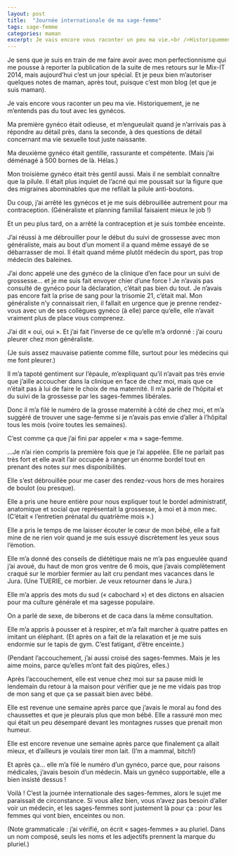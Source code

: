 ```yaml
---
layout: post
title:  "Journée internationale de ma sage-femme"
tags: sage-femme
categories: maman
excerpt: Je vais encore vous raconter un peu ma vie.<br />Historiquement, je ne m’entends pas du tout avec les gynécos.
---
```


Je sens que je suis en train de me faire avoir avec mon perfectionnisme qui me pousse à reporter la publication de la suite de mes retours sur le Mix-IT 2014, mais aujourd’hui c’est un jour spécial. Et je peux bien m’autoriser quelques notes de maman, après tout, puisque c’est mon blog (et que je suis maman).

Je vais encore vous raconter un peu ma vie.
Historiquement, je ne m’entends pas du tout avec les gynécos.

Ma première gynéco était odieuse, et m’engueulait quand je n’arrivais pas à répondre au détail près, dans la seconde, à des questions de détail concernant ma vie sexuelle tout juste naissante.

Ma deuxième gynéco était gentille, rassurante et compétente. (Mais j’ai déménagé à 500 bornes de là. Hélas.)

Mon troisième gynéco était très gentil aussi. Mais il ne semblait connaître que la pilule. Il était plus inquiet de l’acné qui me poussait sur la figure que des migraines abominables que me refilait la pilule anti-boutons.

Du coup, j’ai arrêté les gynécos et je me suis débrouillée autrement pour ma contraception. (Généraliste et planning familial faisaient mieux le job !)

Et un peu plus tard, on a arrêté la contraception et je suis tombée enceinte.

J’ai réussi à me débrouiller pour le début du suivi de grossesse avec mon généraliste, mais au bout d’un moment il a quand même essayé de se débarrasser de moi. Il était quand même plutôt médecin du sport, pas trop médecin des baleines.

J’ai donc appelé une des gynéco de la clinique d’en face pour un suivi de grossesse… et je me suis fait envoyer chier d’une force ! Je n’avais pas consulté de gynéco pour la déclaration, c’était pas bien du tout. Je n’avais pas encore fait la prise de sang pour la trisomie 21, c’était mal. Mon généraliste n’y connaissait rien, il fallait en urgence que je prenne rendez-vous avec un de ses collègues gynéco (à elle) parce qu’elle, elle n’avait vraiment plus de place vous comprenez.

J’ai dit « oui, oui ». Et j’ai fait l’inverse de ce qu’elle m’a ordonné : j’ai couru pleurer chez mon généraliste.

(Je suis assez mauvaise patiente comme fille, surtout pour les médecins qui me font pleurer.)

Il m’a tapoté gentiment sur l’épaule, m’expliquant qu’il n’avait pas très envie que j’aille accoucher dans la clinique en face de chez moi, mais que ce n’était pas à lui de faire le choix de ma maternité. Il m’a parlé de l’hôpital et du suivi de la grossesse par les sages-femmes libérales.

Donc il m’a filé le numéro de la grosse maternité à côté de chez moi, et m’a suggéré de trouver une sage-femme si je n’avais pas envie d’aller à l’hôpital tous les mois (voire toutes les semaines).

C’est comme ça que j’ai fini par appeler « ma » sage-femme.

…Je n’ai rien compris la première fois que je l’ai appelée. Elle ne parlait pas très fort et elle avait l’air occupée à ranger un énorme bordel tout en prenant des notes sur mes disponibilités.

Elle s’est débrouillée pour me caser des rendez-vous hors de mes horaires de boulot (ou presque).

Elle a pris une heure entière pour nous expliquer tout le bordel administratif, anatomique et social que représentait la grossesse, à moi et à mon mec. (C’était « l’entretien prénatal du quatrième mois ».)

Elle a pris le temps de me laisser écouter le cœur de mon bébé, elle a fait mine de ne rien voir quand je me suis essuyé discrètement les yeux sous l’émotion.

Elle m’a donné des conseils de diététique mais ne m’a pas engueulée quand j’ai avoué, du haut de mon gros ventre de 6 mois, que j’avais complètement craqué sur le morbier fermier au lait cru pendant mes vacances dans le Jura. (Une TUERIE, ce morbier. Je veux retourner dans le Jura.)

Elle m’a appris des mots du sud (« cabochard ») et des dictons en alsacien pour ma culture générale et ma sagesse populaire.

On a parlé de sexe, de biberons et de caca dans la même consultation.

Elle m’a appris à pousser et à respirer, et m’a fait marcher à quatre pattes en imitant un éléphant. (Et après on a fait de la relaxation et je me suis endormie sur le tapis de gym. C’est fatigant, d’être enceinte.)

(Pendant l’accouchement, j’ai aussi croisé des sages-femmes. Mais je les aime moins, parce qu’elles m’ont fait des piqûres, elles.)

Après l’accouchement, elle est venue chez moi sur sa pause midi le lendemain du retour à la maison pour vérifier que je ne me vidais pas trop de mon sang et que ça se passait bien avec bébé.

Elle est revenue une semaine après parce que j’avais le moral au fond des chaussettes et que je pleurais plus que mon bébé. Elle a rassuré mon mec qui était un peu désemparé devant les montagnes russes que prenait mon humeur.

Elle est encore revenue une semaine après parce que finalement ça allait mieux, et d’ailleurs je voulais tirer mon lait. (I’m a mammal, bitch!)

Et après ça… elle m’a filé le numéro d’un gynéco, parce que, pour raisons médicales, j’avais besoin d’un médecin. Mais un gynéco supportable, elle a bien insisté dessus !

Voilà ! C’est la journée internationale des sages-femmes, alors le sujet me paraissait de circonstance. Si vous allez bien, vous n’avez pas besoin d’aller voir un médecin, et les sages-femmes sont justement là pour ça : pour les femmes qui vont bien, enceintes ou non.


(Note grammaticale : j’ai vérifié, on écrit « sages-femmes » au pluriel. Dans un nom composé, seuls les noms et les adjectifs prennent la marque du pluriel.)
